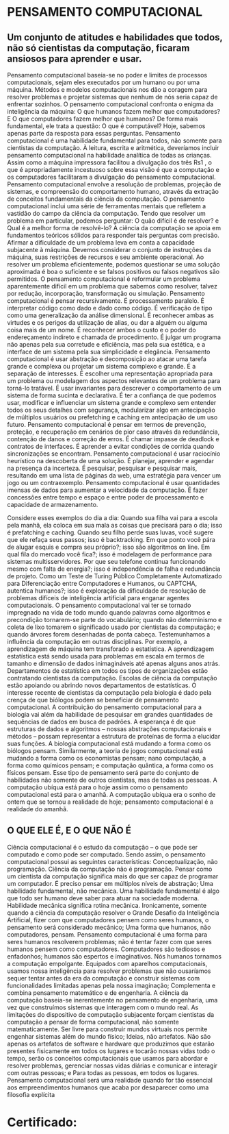 

# PENSAMENTO COMPUTACIONAL 

## Um conjunto de atitudes e habilidades que todos, não só cientistas da computação, ficaram ansiosos para aprender e usar.

Pensamento computacional baseia-se no poder e limites de processos computacionais, sejam eles executados por um humano ou por uma máquina. Métodos e modelos computacionais nos dão a coragem para resolver problemas e projetar sistemas que nenhum de nós seria capaz de enfrentar sozinhos. O pensamento computacional confronta o enigma da inteligência da máquina: O que humanos fazem melhor que computadores? E O que computadores fazem melhor que humanos? De forma mais fundamental, ele trata a questão: O que é computável? Hoje, sabemos apenas parte da resposta para essas perguntas. Pensamento computacional é uma habilidade fundamental para todos, não somente para cientistas da computação. À leitura, escrita e aritmética, deveríamos incluir pensamento computacional na habilidade analítica de todas as crianças. Assim como a máquina impressora facilitou a divulgação dos três Rs1 , o que é apropriadamente incestuoso sobre essa visão é que a computação e os computadores facilitaram a divulgação do pensamento computacional. Pensamento computacional envolve a resolução de problemas, projeção de sistemas, e compreensão do comportamento humano, através da extração de conceitos fundamentais da ciência da computação. O pensamento computacional inclui uma série de ferramentas mentais que refletem a vastidão do campo da ciência da computação. Tendo que resolver um problema em particular, podemos perguntar: O quão difícil é de resolver? e Qual é a melhor forma de resolvê-lo? A ciência da computação se apoia em fundamentos teóricos sólidos para responder tais perguntas com precisão. Afirmar a dificuldade de um problema leva em conta a capacidade subjacente à máquina. Devemos considerar o conjunto de instruções da máquina, suas restrições de recursos e seu ambiente operacional. Ao resolver um problema eficientemente, podemos questionar se uma solução aproximada é boa o suficiente e se falsos positivos ou falsos negativos são permitidos. O pensamento computacional é reformular um problema aparentemente difícil em um problema que sabemos como resolver, talvez por redução, incorporação, transformação ou simulação. Pensamento computacional é pensar recursivamente. É processamento paralelo. É interpretar código como dado e dado como código. É verificação de tipo como uma generalização da análise dimensional. É reconhecer ambas as virtudes e os perigos da utilização de alias, ou dar a alguém ou alguma coisa mais de um nome. É reconhecer ambos o custo e o poder do endereçamento indireto e chamada de procedimento. É julgar um programa não apenas pela sua corretude e eficiência, mas pela sua estética, e a interface de um sistema pela sua simplicidade e elegância. Pensamento computacional é usar abstração e decomposição ao atacar uma tarefa grande e complexa ou projetar um sistema complexo e grande. É a separação de interesses. É escolher uma representação apropriada para um problema ou modelagem dos aspectos relevantes de um problema para torná-lo tratável. É usar invariantes para descrever o comportamento de um sistema de forma sucinta e declarativa. É ter a confiança de que podemos usar, modificar e influenciar um sistema grande e complexo sem entender todos os seus detalhes com segurança, modularizar algo em antecipação de múltiplos usuários ou prefetching e caching em antecipação de um uso futuro. Pensamento computacional é pensar em termos de prevenção, proteção, e recuperação em cenários de pior caso através da redundância, contenção de danos e correção de erros. É chamar impasse de deadlock e contratos de interfaces. É aprender a evitar condições de corrida quando sincronizações se encontram. Pensamento computacional é usar raciocínio heurístico na descoberta de uma solução. É planejar, aprender e agendar na presença da incerteza. É pesquisar, pesquisar e pesquisar mais, resultando em uma lista de páginas da web, uma estratégia para vencer um jogo ou um contraexemplo. Pensamento computacional é usar quantidades imensas de dados para aumentar a velocidade da computação. É fazer concessões entre tempo e espaço e entre poder de processamento e capacidade de armazenamento.

Considere esses exemplos do dia a dia: Quando sua filha vai para a escola pela manhã, ela coloca em sua mala as coisas que precisará para o dia; isso é prefatching e caching. Quando seu filho perde suas luvas, você sugere que ele refaça seus passos; isso é backtracking. Em que ponto você pára de alugar esquis e compra seu próprio?; isso são algoritmos on line. Em qual fila do mercado você fica?; isso é modelagem de performance para sistemas multisservidores. Por que seu telefone continua funcionando mesmo com falta de energia?; isso é independência de falha e redundância de projeto. Como um Teste de Turing Público Completamente Automatizado para Diferenciação entre Computadores e Humanos, ou CAPTCHA, autentica humanos?; isso é exploração da dificuldade de resolução de problemas difíceis de inteligência artificial para enganar agentes computacionais. O pensamento computacional vai ter se tornado impregnado na vida de todo mundo quando palavras como algoritmos e precondição tornarem-se parte do vocabulário; quando não determinismo e coleta de lixo tomarem o significado usado por cientistas da computação; e quando árvores forem desenhadas de ponta cabeça. Testemunhamos a influência da computação em outras disciplinas. Por exemplo, a aprendizagem de máquina tem transforado a estatística. A aprendizagem estatística está sendo usada para problemas em escala em termos de tamanho e dimensão de dados inimagináveis até apenas alguns anos atrás. Departamentos de estatística em todos os tipos de organizações estão contratando cientistas da computação. Escolas de ciência da computação estão apoiando ou abrindo novos departamentos de estatísticas. O interesse recente de cientistas da computação pela biologia é dado pela crença de que biólogos podem se beneficiar de pensamento computacional. A contribuição do pensamento computacional para a biologia vai além da habilidade de pesquisar em grandes quantidades de sequências de dados em busca de padrões. A esperança é de que estruturas de dados e algoritmos – nossas abstrações computacionais e métodos – possam representar a estrutura de proteínas de forma a elucidar suas funções. A biologia computacional está mudando a forma como os biólogos pensam. Similarmente, a teoria de jogos computacional está mudando a forma como os economistas pensam; nano computação, a forma como químicos pensam; e computação quântica, a forma como os físicos pensam. Esse tipo de pensamento será parte do conjunto de habilidades não somente de outros cientistas, mas de todas as pessoas. A computação ubíqua está para o hoje assim como o pensamento computacional está para o amanhã. A computação ubíqua era o sonho de ontem que se tornou a realidade de hoje; pensamento computacional é a realidade do amanhã.

## O QUE ELE É, E O QUE NÃO É 

Ciência computacional é o estudo da computação – o que pode ser computado e como pode ser computado. Sendo assim, o pensamento computacional possui as seguintes características: Conceptualização, não programação. Ciência da computação não é programação. Pensar como um cientista da computação significa mais do que ser capaz de programar um computador. É preciso pensar em múltiplos níveis de abstração; Uma habilidade fundamental, não mecânica. Uma habilidade fundamental é algo que todo ser humano deve saber para atuar na sociedade moderna. Habilidade mecânica significa rotina mecânica. Ironicamente, somente quando a ciência da computação resolver o Grande Desafio da Inteligência Artificial, fizer com que computadores pensem como seres humanos, o pensamento será considerado mecânico; Uma forma que humanos, não computadores, pensam. Pensamento computacional é uma forma para seres humanos resolverem problemas; não é tentar fazer com que seres humanos pensem como computadores. Computadores são tediosos e enfadonhos; humanos são espertos e imaginativos. Nós humanos tornamos a computação empolgante. Equipados com aparelhos computacionais, usamos nossa inteligência para resolver problemas que não ousaríamos sequer tentar antes da era da computação e construir sistemas com funcionalidades limitadas apenas pela nossa imaginação; Complementa e combina pensamento matemático e de engenharia. A ciência da computação baseia-se inerentemente no pensamento de engenharia, uma vez que construímos sistemas que interagem com o mundo real. As limitações do dispositivo de computação subjacente forçam cientistas da computação a pensar de forma computacional, não somente matematicamente. Ser livre para construir mundos virtuais nos permite engenhar sistemas além do mundo físico; Ideias, não artefatos. Não são apenas os artefatos de software e hardware que produzimos que estarão presentes fisicamente em todos os lugares e tocarão nossas vidas todo o tempo, serão os conceitos computacionais que usamos para abordar e resolver problemas, gerenciar nossas vidas diárias e comunicar e interagir com outras pessoas; e Para todas as pessoas, em todos os lugares. Pensamento computacional será uma realidade quando for tão essencial aos empreendimentos humanos que acaba por desaparecer como uma filosofia explícita

# Certificado:

[]()